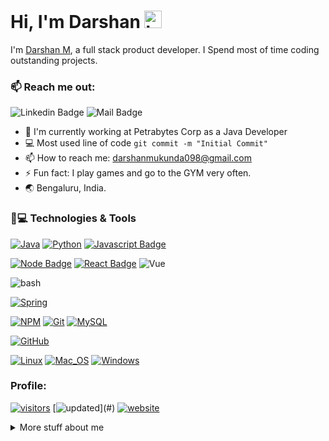 <!-- 
### Hi there 👋
**darshanmukunda98/darshanmukunda98** is a ✨ _special_ ✨ repository because its `README.md` (this file) appears on your GitHub profile.

Here are some ideas to get you started:

- 🔭 I’m currently working on ...
- 🌱 I’m currently learning ...
- 👯 I’m looking to collaborate on ...
- 🤔 I’m looking for help with ...
- 💬 Ask me about ...
- 📫 How to reach me: ...
- 😄 Pronouns: ...
- ⚡ Fun fact: ...
-->

# Hi, I'm Darshan <img src="https://user-images.githubusercontent.com/1303154/88677602-1635ba80-d120-11ea-84d8-d263ba5fc3c0.gif" width="28px" alt="hi">

I'm [Darshan M](https://darshanmukunda98.github.io/), a full stack product developer. I Spend most of time coding outstanding projects.

### :mailbox: Reach me out:

![Linkedin Badge](https://img.shields.io/badge/-@darshan-mukunda?style=plastic&labelColor=0e76a8&logo=linkedin&logoColor=white)
![Mail Badge](https://img.shields.io/badge/-darshanmukunda098@gmail.com-c0392b?style=plastic&labelColor=c0392b&logo=gmail&logoColor=white)



- 🔭 I'm currently working at Petrabytes Corp as a Java Developer
- :computer: Most used line of code `git commit -m "Initial Commit"`
- 📫 How to reach me: darshanmukunda098@gmail.com
- ⚡ Fun fact: I play games and go to the GYM very often.
- 🌏 Bengaluru, India.

### 🚀💻 Technologies & Tools

[![Java](https://img.shields.io/badge/-java-%23ED8B00.svg?style=for-the-badge&labelColor=black&logo=java&logoColor=%23ED8B00)](# "twitter")
[![Python](https://img.shields.io/badge/python-3670A0?style=for-the-badge&labelColor=black&logo=python&logoColor=3670A0)](#)
[![Javascript Badge](https://img.shields.io/badge/-Javascript-F0DB4F?style=for-the-badge&labelColor=black&logo=javascript&logoColor=F0DB4F)](#)

[![Node Badge](https://img.shields.io/badge/Node.js-339933?style=for-the-badge&logo=nodedotjs&logoColor=white)](#) 
[![React Badge](https://img.shields.io/badge/React-20232A?style=for-the-badge&logo=react&logoColor=61DAFB)](#)
![Vue](https://img.shields.io/badge/Vue.js-35495E?style=for-the-badge&logo=vuedotjs&logoColor=4FC08D)

![bash](https://img.shields.io/badge/-bash-green?style=for-the-badge&labelColor=black&logo=GNU-Bash&logoColor=green)

[![Spring](https://img.shields.io/badge/spring-%236DB33F.svg?style=for-the-badge&labelColor=black&logo=spring&logoColor=%236DB33F)](#)

[![NPM](https://img.shields.io/badge/NPM-red.svg?style=for-the-badge&labelColor=black&logo=npm&logoColor=white)](#)
[![Git](https://img.shields.io/badge/git-%23F05033.svg?style=for-the-badge&labelColor=black&logo=git&logoColor=%23F05033)](#)
[![MySQL](https://img.shields.io/badge/-MySQL-orange?style=for-the-badge&labelColor=black&logo=mysql&logoColor=orange)](#)

[![GitHub](https://img.shields.io/badge/-GitHub-181717?style=for-the-badge&logo=github)](#)

[![Linux](https://img.shields.io/badge/-Linux-red?style=for-the-badge&labelColor=black&logo=Linux&logoColor=white)](#)
[![Mac_OS](https://img.shields.io/badge/-Mac_OS-999999?style=for-the-badge&labelColor=black&logo=Apple&logoColor=white)](#)
[![Windows](https://img.shields.io/badge/-Windows-blue?style=for-the-badge&labelColor=black&logo=windows&logoColor=white)](#)

### Profile:

[![visitors](https://visitor-badge.glitch.me/badge?page_id=darshanmukunda98.visitor-badge&label=Visitors)](#)
[![updated](https://img.shields.io/github/last-commit/darshanmukunda98/darshanmukunda98?label=Updated&style=flat-square")](#)
[![website](https://img.shields.io/website-up-down-green-red/https/darshanmukunda98.github.io)](https://darshanmukunda98.github.io "Portfolio")

<details>
<summary>
  More stuff about me
</summary>


I'm a passionate developer, with a demonstrated history of working in the information technology and services industry. But more importantly I'm passionate about technology, and bring ideas from skills and professional experience. Build, test and deploy scalable, highly available and modular software product.


[![Darshan's github stats](https://github-readme-stats.vercel.app/api?username=darshanmukunda98&count_private=true&theme=tokyonight&hide=contribs,prs)](#)</br>
[![Top Langs](https://github-readme-stats.vercel.app/api/top-langs/?username=darshanmukunda98&layout=compact&hide=css,html)](#)

</details>
